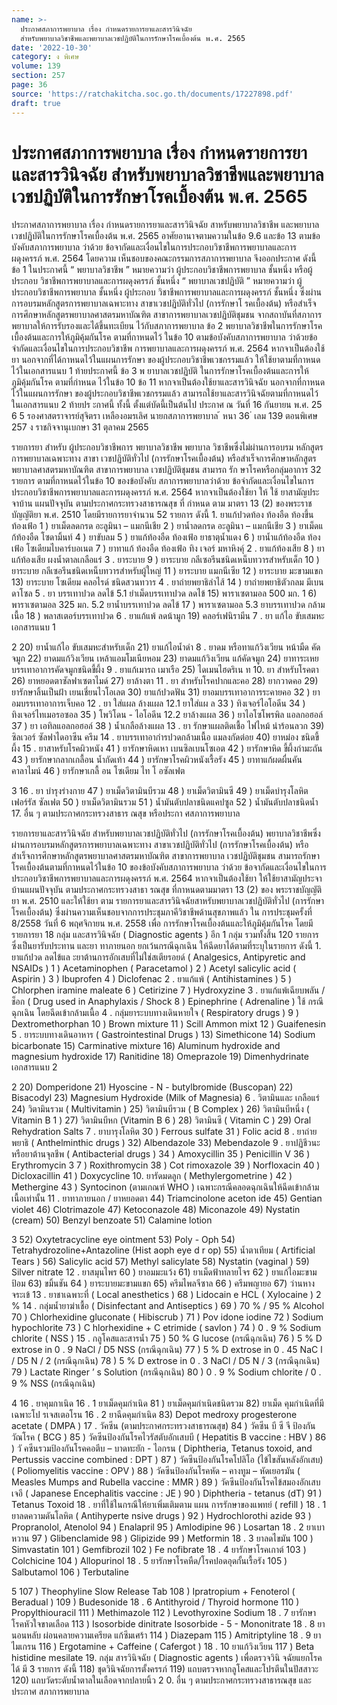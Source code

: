 ```yaml
---
name: >-
  ประกาศสภาการพยาบาล เรื่อง กำหนดรายการยาและสารวินิจฉัย
  สำหรับพยาบาลวิชาชีพและพยาบาลเวชปฏิบัติในการรักษาโรคเบื้องต้น พ.ศ. 2565
date: '2022-10-30'
category: ง พิเศษ
volume: 139
section: 257
page: 36
source: 'https://ratchakitcha.soc.go.th/documents/17227898.pdf'
draft: true
---
```


# ประกาศสภาการพยาบาล เรื่อง กำหนดรายการยาและสารวินิจฉัย สำหรับพยาบาลวิชาชีพและพยาบาลเวชปฏิบัติในการรักษาโรคเบื้องต้น พ.ศ. 2565

ประกาศสภาการพยาบาล เรื่อง กำหนดรายการยาและสารวินิจฉัย สาหรับพยาบาลวิชาชีพ และพยาบาลเวชปฏิบัติในการรักษาโรคเบื้องต้น พ.ศ. 2565 อาศัยอานาจตามความในข้อ 9.6 และข้อ 13 ตามข้อบังคับสภาการพยาบาล ว่าด้วย ข้อจากัดและเงื่อนไขในการประกอบวิชาชีพการพยาบาลและการผดุงครรภ์ พ.ศ. 2564 โดยความ เห็นชอบของคณะกรรมการสภาการพยาบาล จึงออกประกาศ ดังนี้ ข้อ 1 ในประกาศนี้ “ พยาบาลวิชาชีพ ” หมายความว่า ผู้ประกอบวิชาชีพการพยาบาล ชั้นหนึ่ง หรือผู้ประกอบ วิชาชีพการพยาบาลและการผดุงครรภ์ ชั้นหนึ่ง “ พยาบาลเวชปฏิบัติ ” หมายความว่า ผู้ประกอบวิชาชีพการพยาบาล ชั้นหนึ่ง ผู้ประกอบ วิชาชีพการพยาบาลและการผดุงครรภ์ ชั้นหนึ่ง ซึ่งผ่านการอบรมหลักสูตรการพยาบาลเฉพาะทาง สาขาเวชปฏิบัติทั่วไป (การรักษาโ รคเบื้องต้น) หรือสำเร็จการศึกษาหลักสูตรพยาบาลศาสตรมหาบัณฑิต สาขาการพยาบาลเวชปฏิบัติชุมชน จากสถาบันที่สภาการพยาบาลให้การรับรองและได้ขึ้นทะเบียน ไว้กับสภาการพยาบาล ข้อ 2 พยาบาลวิชาชีพในการรักษาโรคเบื้องต้นและการให้ภูมิคุ้มกันโรค ตามที่กาหนดไว้ ในข้อ 10 ตามข้อบังคับสภาการพยาบาล ว่าด้วยข้อจำกัดและเงื่อนไขในการประกอบวิชาชีพ การพยาบาลและการผดุงครรภ์ พ.ศ. 2564 หากจาเป็นต้องใช้ยา นอกจากที่ได้กาหนดไว้ในแผนการรักษา ของผู้ประกอบวิชาชีพเวชกรรมแล้ว ให้ใช้ยาตามที่กาหนดไว้ในเอกสารแนบ 1 ท้ายประกาศนี้ ข้อ 3 พ ยาบาลเวชปฏิบัติ ในการรักษาโรคเบื้องต้นและการให้ภูมิคุ้มกันโรค ตามที่กำหนด ไว้ในข้อ 10 ข้อ 11 หากจาเป็นต้องใช้ยาและสารวินิจฉัย นอกจากที่กาหนดไว้ในแผนการรักษา ของผู้ประกอบวิชาชีพเวชกรรมแล้ว สามารถใช้ยาและสารวินิจฉัยตามที่กาหนดไว้ในเอกสารแนบ 2 ท้ายปร ะกาศนี้ ทั้งนี้ ตั้งแต่บัดนี้เป็นต้นไป ประกาศ ณ วันที่ 16 กันยายน พ.ศ. 25 6 5 รองศาสตราจารย์สุจิตรา เหลืองอมรเลิศ นายกสภาการพยาบาล ้ หนา 36 ่ เลม 139 ตอนพิเศษ 257 ง ราชกิจจานุเบกษา 31 ตุลาคม 2565

รายการยา สำหรับ ผู้ประกอบวิชาชีพการ พยาบาลวิชาชีพ พยาบาล วิชาชีพซึ่งไม่ผ่านการอบรม หลักสูตรการพยาบาลเฉพาะทาง สาขา เวชปฏิบัติทั่วไป (การรักษาโรคเบื้องต้น) หรือสำเร็จการศึกษาหลักสูตรพยาบาลศาสตรมหาบัณฑิต สาขาการพยาบาล เวชปฏิบัติชุมชน สามารถ รัก ษาโรคหรือกลุ่มอาการ 32 รายการ ตามที่กาหนดไว้ในข้อ 10 ของข้อบังคับ สภาการพยาบาลว่าด้วย ข้อจำกัดและเงื่อนไขในการประกอบวิชาชีพการพยาบาลและการผดุงครรภ์ พ.ศ. 2564 หากจาเป็นต้องใช้ยา ให้ ใช้ ยาสามัญประจาบ้าน แผนปัจจุบัน ตามประกาศกระทรวงสาธารณสุข ที่ กำหนด ตาม มาตรา 13 (2) ของพระราชบัญญัติยา พ.ศ. 2510 โดยมีรายการยาจำนวน 52 รายการ ดังนี้ 1. ยาแก้ปวดท้อง ท้องอืด ท้องขึ้น ท้องเฟ้อ 1 ) ยาเม็ดลดกรด อะลูมินา – แมกนีเชีย 2 ) ยาน้ำลดกรด อะลูมินา – แมกนีเชีย 3 ) ยาเม็ดแ ก้ท้องอืด โซดามิ้นท์ 4 ) ยาขับลม 5 ) ยาแก้ท้องอืด ท้องเฟ้อ ยาธาตุน้ำแดง 6 ) ยาน้ำแก้ท้องอืด ท้องเฟ้อ โซเดียมไบคาร์บอเนต 7 ) ยาทาแก้ ท้องอืด ท้องเฟ้อ ทิง เจอร์ มหาหิงคุ์ 2 . ยาแก้ท้องเสีย 8 ) ยาแก้ท้องเสีย ผงน้ำตาลเกลือแร่ 3 . ยาระบาย 9 ) ยาระบาย กลีเซอรีนชนิดเหน็บทวารสำหรับเด็ก 10 ) ยาระบาย กลีเซอรีนชนิดเหน็บทวารสำหรับผู้ใหญ่ 11 ) ยาระบาย แมกนีเซีย 12 ) ยาระบาย มะขามแขก 13) ยาระบาย โซเดียม คลอไรด์ ชนิดสวนทวาร 4 . ยาถ่ายพยาธิลำไส้ 14 ) ยาถ่ายพยาธิตัวกลม มีเบนดาโซล 5 . ยา บรรเทาปวด ลดไข้ 5.1 ยำเม็ดบรรเทาปวด ลดไข้ 15) พาราเซตามอล 500 มก. 1 6) พาราเซตามอล 325 มก. 5.2 ยาน้ำบรรเทาปวด ลดไข้ 17 ) พาราเซตามอล 5.3 ยาบรรเทาปวด กล้ามเนื้อ 18 ) พลาสเตอร์บรรเทาปวด 6 . ยาแก้แพ้ ลดน้ามูก 19) คลอร์เฟนิรามีน 7 . ยา แก้ไอ ขับเสมหะ เอกสารแนบ 1

2 20) ยาน้ำแก้ไอ ขับเสมหะสำหรับเด็ก 21) ยาแก้ไอน้ำดำ 8 . ยาดม หรือทาแก้วิงเวียน หน้ามืด คัดจมูก 22) ยาดมแก้วิงเวียน เหล้าแอมโมเนียหอม 23) ยาดมแก้วิงเวียน แก้คัดจมูก 24) ยาทาระเหยบรรเทาอาการคัดจมูกชนิดขี้ผึ้ง 9 . ยาแก้เมารถ เมาเรือ 25) ไดเมนไฮดริเน ท 10. ยา สำหรับโรคตา 26) ยาหยอดตาซัลฟาเซตาไมด์ 27) ยาล้างตา 11 . ยา สำหรับโรคปากและคอ 28) ยากวาดคอ 29) ยารักษาลิ้นเป็นฝ้า เยนเชี่ยนไวโอเลต 30) ยาแก้ปวดฟัน 31) ยาอมบรรเทาอาการระคายคอ 32 ) ยาอมบรรเทาอาการเจ็บคอ 12 . ยา ใส่แผล ล้างแผล 12.1 ยาใส่แผ ล 33 ) ทิงเจอร์ไอโอดีน 34 ) ทิงเจอร์ไทเมอรอซอล 35 ) โพวิโดน - ไอโอดีน 12.2 ยาล้างแผล 36 ) ยาไอโซโพรพิล แอลกอฮอล์ 37 ) ยา เอทิลแอลกอฮอล์ 38 ) น้ำเกลือล้างแผล 13 . ยา รักษาแผลติดเชื้อ ไฟไหม้ นำร้อนลวก 39) ซิลเวอร์ ซัลฟาไดอาซีน ครีม 14 . ยาบรรเทาอากำรปวดกล้ามเนื้อ แมลงกัดต่อย 40) ยาหม่อง ชนิดขี้ผึ้ง 15 . ยาสาหรับโรคผิวหนัง 41 ) ยารักษาหิดเหา เบนซิลเบนโซเอต 42 ) ยารักษาหิด ขี้ผึ้งกำมะถัน 43 ) ยารักษากลากเกลื้อน น้ำกัดเท้า 44 ) ยารักษาโรคผิวหนังเรื้อรัง 45 ) ยาทาแก้ผดผื่นคัน คาลาไมน์ 46 ) ยารักษาเกลื้ อน โซเดียม ไท โ อซัลเฟต

3 16 . ยา บำรุงร่างกาย 47 ) ยาเม็ดวิตามินบีรวม 48 ) ยาเม็ดวิตามินซี 49 ) ยาเม็ดบำรุงโลหิต เฟอร์รัส ซัลเฟต 50 ) ยาเม็ดวิตามินรวม 51 ) น้ำมันตับปลาชนิดแคปซูล 52 ) น้ำมันตับปลาชนิดน้ำ 17. อื่น ๆ ตามประกาศกระทรวงสาธาร ณสุข หรือประกา ศสภาการพยาบาล

รายการยาและสารวินิจฉัย สำหรับพยาบาลเวชปฏิบัติทั่วไป (การรักษาโรคเบื้องต้น) พยาบาลวิชาชีพซึ่งผ่านการอบรมหลักสูตรการพยาบาลเฉพาะทาง สาขาเวชปฏิบัติทั่วไป (การรักษาโรคเบื้องต้น) หรือสำเร็จการศึกษาหลักสูตรพยาบาลศาสตรมหาบัณฑิต สาขาการพยาบาล เวชปฏิบัติชุมชน สามารถรักษาโรคเบื้องต้นตามที่กาหนดไว้ในข้อ 10 ของข้อบังคับสภาการพยาบาล ว่าด้วย ข้อจากัดและเงื่อนไขในการประกอบวิชาชีพการพยาบาลและการผดุงครรภ์ พ.ศ. 2564 หากจาเป็นต้องใช้ยา ให้ใช้ยาสามัญประจาบ้านแผนปัจจุบัน ตามประกาศกระทรวงสาธา รณสุข ที่กาหนดตามมาตรา 13 (2) ของ พระราชบัญญัติยา พ.ศ. 2510 และให้ใช้ยา ตาม รายการยาและสารวินิจฉัยสาหรับพยาบาลเวชปฏิบัติทั่วไป (การรักษาโรคเบื้องต้น) ซึ่งผ่านความเห็นชอบจากการประชุมภาคีวิชาชีพด้านสุขภาพแล้ว ใน การประชุมครั้งที่ 8/2558 วันที่ 6 พฤศจิกายน พ.ศ. 2558 เพื่อ การรักษาโรคเบื้องต้นและให้ภูมิคุ้มกันโรค โดยมี รายการยา 18 กลุ่ม และสารวินิจฉัย ( Diagnostic agents ) อีก 1 กลุ่ม รวมทั้งสิ้น 120 รายการ ซึ่งเป็นยารับประทาน และยา ทาภายนอก ยกเว้นกรณีฉุกเฉิน ให้ฉีดยาได้ตามที่ระบุในรายการ ดังนี้ 1. ยาแก้ปวด ลดไข้แล ะยาต้านการอักเสบที่ไม่ใช่สเตียรอยด์ ( Analgesics, Antipyretic and NSAIDs ) 1 ) Acetaminophen ( Paracetamol ) 2 ) Acetyl salicylic acid ( Aspirin ) 3 ) Ibuprofen 4 ) Diclofenac 2 . ยาแก้แพ้ ( Antihistamines ) 5 ) Chlorphen iramine maleate 6 ) Cetirizine 7 ) Hydroxyzine 3 . ยาแก้แพ้เฉียบพลัน / ช็อก ( Drug used in Anaphylaxis / Shock 8 ) Epinephrine ( Adrenaline ) ใช้ กรณีฉุกเฉิน โดยฉีดเข้ากล้ามเนื้อ 4 . กลุ่มยาระบบทางเดินหายใจ ( Respiratory drugs ) 9 ) Dextromethorphan 10 ) Brown mixture 11 ) Scill Ammon mixt 12 ) Guaifenesin 5 . ยาระบบทางเดินอาหาร ( Gastrointestinal Drugs ) 13) Simethicone 14) Sodium bicarbonate 15) Carminative mixture 16) Aluminum hydroxide and magnesium hydroxide 17) Ranitidine 18) Omeprazole 19) Dimenhydrinate เอกสารแนบ 2

2 20) Domperidone 21) Hyoscine - N - butylbromide (Buscopan) 22) Bisacodyl 23) Magnesium Hydroxide (Milk of Magnesia) 6 . วิตามินและ เกลือแร่ 24) วิตามินรวม ( Multivitamin ) 25) วิตามินบีรวม ( B Complex ) 26) วิตามินบีหนึ่ง ( Vitamin B 1 ) 27) วิตามินบีหก (Vitamin B 6 ) 28) วิตามินซี ( Vitamin C ) 29) Oral Rehydration Salts 7 . ยาบารุงโลหิต 30 ) Ferrous sulfate 31 ) Folic acid 8 . ยาถ่ายพยาธิ ( Anthelminthic drugs ) 32) Albendazole 33) Mebendazole 9 . ยาปฏิชีวนะหรือยาต้านจุลชีพ ( Antibacterial drugs ) 34 ) Amoxycillin 35 ) Penicillin V 36 ) Erythromycin 3 7 ) Roxithromycin 38 ) Cot rimoxazole 39 ) Norfloxacin 40 ) Dicloxacillin 41 ) Doxycycline 10. ยารัดมดลูก ( Methylergometrine ) 42 ) Methergine 43 ) Syntocinon (ตามเกณฑ์ WHO ) เฉพาะกรณีคลอดฉุกเฉินให้ฉีดเข้ากล้ามเนื้อเท่านั้น 11 . ยาทาภายนอก / ยาหยอดตา 44) Triamcinolone aceton ide 45) Gentian violet 46) Clotrimazole 47) Ketoconazole 48) Miconazole 49) Nystatin (cream) 50) Benzyl benzoate 51) Calamine lotion

3 52) Oxytetracycline eye ointment 53) Poly - Oph 54) Tetrahydrozoline+Antazoline (Hist aoph eye d r op) 55) น้ำตาเทียม ( Artificial Tears ) 56) Salicylic acid 57) Methyl salicylate 58) Nystatin (vaginal ) 59) Silver nitrate 12 . ยาสมุนไพร 60 ) ยาอมมะแว้ง 61) ยาเม็ดฟ้าทลายโจร 62 ) ยาแก้ไอมะขามป้อม 63) ขมิ้นชัน 64 ) ยาระบายมะขามแขก 65) ครีมไพลจีซาล 66 ) ครีมพญายอ 67) ว่านหาง จระเข้ 13 . ยาชาเฉพาะที่ ( Local anesthetics ) 68 ) Lidocain e HCL ( Xylocaine ) 2 % 14 . กลุ่มน้ำยาฆ่าเชื้อ ( Disinfectant and Antiseptics ) 69 ) 70 % / 95 % Alcohol 70 ) Chlorhexidine gluconate ( Hibiscrub ) 71 ) Pov idone iodine 72 ) Sodium hypochlorite 73 ) C hlorhexidine + C etrimide ( savlon ) 74 ) 0 . 9 % Sodium chlorite ( NSS ) 15 . กลูโคสและสารน้ำ 75 ) 50 % G lucose (กรณีฉุกเฉิน) 76 ) 5 % D extrose in 0 . 9 NaCl / D5 NSS (กรณีฉุกเฉิน) 77 ) 5 % D extrose in 0 . 45 NaC l / D5 N / 2 (กรณีฉุกเฉิน) 78 ) 5 % D extrose in 0 . 3 NaCl / D5 N / 3 (กรณีฉุกเฉิน) 79 ) Lactate Ringer ’ s Solution (กรณีฉุกเฉิน) 80 ) 0 . 9 % Sodium chlorite / 0 . 9 % NSS (กรณีฉุกเฉิน)

4 16 . ยาคุมกาเนิด 16 . 1 ยาเม็ดคุมกำเนิด 81 ) ยาเม็ดคุมกำเนิดชนิดรวม 82) ยาเม็ด คุมกำเนิดที่มีเฉพาะโป รเจสเตอโรน 16 . 2 ยาฉีดคุมกำเนิด 83) Depot medroxy progesterone acetate ( DMPA ) 17 . วัคซีน (ตามประกาศกระทรวงสาธารณสุข) 84 ) วัคซีน บี ซี จี ป้องกันวัณโรค ( BCG ) 85 ) วัคซีนป้องกันโรคไวรัสตับอักเสบบี ( Hepatitis B vaccine : HBV ) 86 ) วั คซีนรวมป้องกันโรคคอตีบ – บาดทะยัก - ไอกรน ( Diphtheria, Tetanus toxoid, and Pertussis vaccine combined : DPT ) 87 ) วัคซีนป้องกันโรคโปลิโอ (ไข้ไขสันหลังอักเสบ) ( Poliomyelitis vaccine : OPV ) 88 ) วัคซีนป้องกันโรคหัด – คางทูม – หัดเยอรมัน ( Measles Mumps and Rubella vaccine : MMR ) 89 ) วัคซีนป้องกันโรคไข้สมองอักเสบเจอี ( Japanese Encephalitis vaccine : JE ) 90 ) Diphtheria - tetanus (dT) 91 ) Tetanus Toxoid 18 . ยาที่ใช้ในกรณีให้ยาเพิ่มเติมตาม แผน การรักษาของแพทย์ ( refill ) 18 . 1 ยาลดความดันโลหิต ( Antihyperte nsive drugs ) 92 ) Hydrochlorothi azide 93 ) Propranolol, Atenolol 94 ) Enalapril 95 ) Amlodipine 96 ) Losartan 18 . 2 ยาเบาหวาน 97 ) Glibenclamide 98 ) Glipizide 99 ) Metformin 18 . 3 ยาลดไขมัน 100 ) Simvastatin 101 ) Gemfibrozil 102 ) Fe nofibrate 18 . 4 ยารักษาโรคเกาต์ 103 ) Colchicine 104 ) Allopurinol 18 . 5 ยารักษาโรคหืด/โรคปอดอุดกั้นเรื้อรัง 105 ) Salbutamol 106 ) Terbutaline

5 107 ) Theophyline Slow Release Tab 108 ) Ipratropium + Fenoterol ( Beradual ) 109 ) Budesonide 18 . 6 Antithyroid / Thyroid hormone 110 ) Propylthiouracil 111 ) Methimazole 112 ) Levothyroxine Sodium 18 . 7 ยารักษาโรคหัวใจขาดเลือด 113 ) Isosorbide dinitrate Isosorbide - 5 - Mononitrate 18 . 8 ยานอนหลับ ผ่อนคลายความเครียด แก้ซึมเศร้า 114 ) Diazepam 115 ) Amitriptyline 18 . 9 ยาไมเกรน 116 ) Ergotamine + Caffeine ( Cafergot ) 18 . 10 ยาแก้วิงเวียน 117 ) Beta histidine mesilate 19. กลุ่ม สารวินิจฉัย ( Diagnostic agents ) เพื่อตรวจวินิ จฉัยแยกโรคได้ มี 3 รายการ ดังนี้ 118) ชุดวินิจฉัยการตั้งครรภ์ 119) แถบตรวจหากลูโคสและโปรตีนในปัสสาวะ 120) แถบวัดระดับน้ำตาลในเลือดจากปลายนิ้ว 2 0. อื่น ๆ ตามประกาศกระทรวงสาธารณสุข และ ประกาศ สภาการพยาบาล
